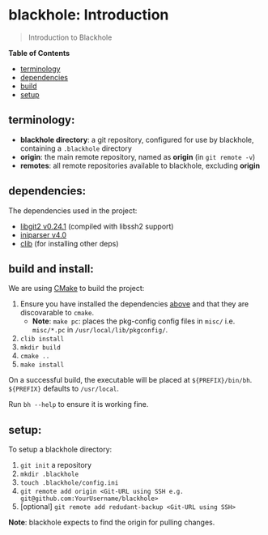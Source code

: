 # blackhole: Introduction

> Introduction to Blackhole

**Table of Contents**

* [terminology](#terms)
* [dependencies](#deps)
* [build](#build)
* [setup](#setup)


<a name="terms"></a>
## terminology:

* **blackhole directory**: a git repository, configured for use by
  blackhole, containing a `.blackhole` directory
* **origin**: the main remote repository, named as **origin**
  (in `git remote -v`)
* **remotes**: all remote repositories available to blackhole, excluding
  **origin**


<a name="deps"></a>
## dependencies:

The dependencies used in the project:

* [libgit2 v0.24.1][libgit2] (compiled with libssh2 support)
* [iniparser v4.0][iniparser]
* [clib][clib] (for installing other deps)

[iniparser]:https://github.com/ndevilla/iniparser/releases/tag/v4.0
[libgit2]:https://github.com/libgit2/libgit2/releases/tag/v0.24.1
[clib]:https://github.com/clib/clib


<a name="build"></a>
## build and install:

We are using [CMake][cmake] to build the project:

1. Ensure you have installed the dependencies [above](#deps) and that they
   are discovarable to `cmake`.
   * **Note**: `make pc`: places the pkg-config config files in `misc/` i.e.
   `misc/*.pc` in `/usr/local/lib/pkgconfig/`.
1. `clib install`
1. `mkdir build`
1. `cmake ..`
1. `make install`

On a successful build, the executable will be placed at `${PREFIX}/bin/bh`.
`${PREFIX}` defaults to `/usr/local`.

Run `bh --help` to ensure it is working fine.

[cmake]:https://cmake.org/


<a name="setup"></a>
## setup:

To setup a blackhole directory:

1. `git init` a repository
1. `mkdir .blackhole`
1. `touch .blackhole/config.ini`
1. `git remote add origin <Git-URL using SSH e.g. git@github.com:YourUsername/blackhole>`
1. [optional] `git remote add redudant-backup <Git-URL using SSH>`

**Note**: blackhole expects to find the origin for pulling changes.
